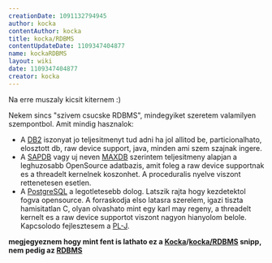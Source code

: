 ```yaml
---
creationDate: 1091132794945 
author: kocka 
contentAuthor: kocka 
title: kocka/RDBMS 
contentUpdateDate: 1109347404877 
name: kockaRDBMS 
layout: wiki 
date: 1109347404877 
creator: kocka 
---
```

Na erre muszaly kicsit kiternem :)

Nekem sincs "szivem csucske RDBMS", mindegyiket szeretem valamilyen szempontbol.
Amit mindig hasznalok:

*   A [DB2](../DB2.html) iszonyat jo teljesitmenyt tud adni ha jol allitod be, particionalhato, elosztott db, raw device support, java, minden ami szem szajnak ingere.
*   A [SAPDB](../SAPDB.html) vagy uj neven [MAXDB](../MAXDB.html) szerintem teljesitmeny alapjan a leghuzosabb OpenSource adatbazis, amit foleg a raw device supportnak  es a threadelt kernelnek koszonhet. A proceduralis nyelve viszont rettenetesen esetlen.
*   A [PostgreSQL](../PostgreSQL.html) a legotletesebb dolog. Latszik rajta hogy kezdetektol fogva opensource. A forraskodja elso latasra szerelem, igazi tiszta hamisitatlan C, olyan olvashato mint egy karl may regeny, a threadelt kernelt es a raw device supportot viszont nagyon hianyolom belole. Kapcsolodo fejlesztesem a [PL-J](../PL-J.html).



__megjegyeznem hogy mint fent is lathato ez a [Kocka](../kocka.html)/[kocka/RDBMS](../kocka/RDBMS.html) snipp, nem pedig az [RDBMS](../RDBMS.html)__
